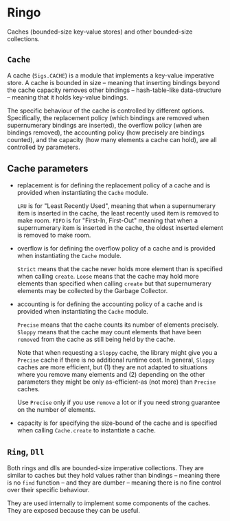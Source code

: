# Ringo

Caches (bounded-size key-value stores) and other bounded-size collections.

## `Cache`

A cache (`Sigs.CACHE`) is a module that implements a key-value imperative store.
A cache is bounded in size – meaning that inserting bindings beyond the cache
capacity removes other bindings – hash-table-like data-structure – meaning that
it holds key-value bindings.

The specific behaviour of the cache is controlled by different options.
Specifically, the replacement policy (which bindings are removed when
supernumerary bindings are inserted), the overflow policy (when are bindings
removed), the accounting policy (how precisely are bindings counted), and the
capacity (how many elements a cache can hold), are all controlled by parameters.


## Cache parameters

- replacement is for defining the replacement policy of a cache and is provided
  when instantiating the `Cache` module.
  
  `LRU` is for "Least Recently Used", meaning that when a supernumerary item is
  inserted in the cache, the least recently used item is removed to make room.
  `FIFO` is for "First-In, First-Out" meaning that when a supernumerary item is
  inserted in the cache, the oldest inserted element is removed to make room.

- overflow is for defining the overflow policy of a cache and is provided when
  instantiating the `Cache` module.
  
  `Strict` means that the cache never holds more element than is specified when
  calling `create`. `Loose` means that the cache may hold more elements than
  specified when calling `create` but that supernumerary elements may be
  collected by the Garbage Collector.

- accounting is for defining the accounting policy of a cache and is provided
  when instantiating the `Cache` module.
  
  `Precise` means that the cache counts its number of elements precisely.
  `Sloppy` means that the cache may count elements that have been `remove`d from
  the cache as still being held by the cache.
  
  Note that when requesting a `Sloppy` cache, the library might give you a
  `Precise` cache if there is no additional runtime cost. In general, `Sloppy`
  caches are more efficient, but (1) they are not adapted to situations where
  you remove many elements and (2) depending on the other parameters they
  might be only as-efficient-as (not more) than `Precise` caches.
  
  Use `Precise` only if you use `remove` a lot or if you need strong
  guarantee on the number of elements.

- capacity is for specifying the size-bound of the cache and is specified when
  calling `Cache.create` to instantiate a cache.


## `Ring`, `Dll`

Both rings and dlls are bounded-size imperative collections. They are similar to
caches but they hold values rather than bindings – meaning there is no `find`
function – and they are dumber – meaning there is no fine control over their
specific behaviour.

They are used internally to implement some components of the caches. They are
exposed because they can be useful.
